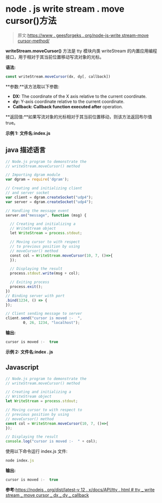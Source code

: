# node . js write stream . move cursor()方法

> 原文:[https://www . geesforgeks . org/node-js-write stream-move cursor-method/](https://www.geeksforgeeks.org/node-js-writestream-movecursor-method/)

**writeStream.moveCursor()** 方法是 tty 模块内类 writeStream 的内置应用编程接口，用于相对于其当前位置移动写流对象的光标。

**语法:**

```js
const writeStream.moveCursor(dx, dy[, callback])
```

**参数:**该方法取以下参数:

*   **DX:** The coordinate of the X axis relative to the current coordinate.
*   **dy:** Y-axis coordinate relative to the current coordinate.
*   **Callback: Callback function executed after** operation.

**返回值:**如果写流对象的光标相对于其当前位置移动，则该方法返回布尔值 true。

**示例 1:** **文件名:index.js**

## java 描述语言

```js
// Node.js program to demonstrate the
// writeStream.moveCursor() method

// Importing dgram module
var dgram = require('dgram');

// Creating and initializing client
// and server socket
var client = dgram.createSocket("udp4");
var server = dgram.createSocket("udp4");

// Handling the message event
server.on("message", function (msg) {

  // Creating and initializing a
  // WriteStream object
  let WriteStream = process.stdout;

  // Moving cursor to with respect
  // to previous position by using
  // moveCursor() method
  const col = WriteStream.moveCursor(10, 7, ()=>{
  });

  // Displaying the result
  process.stdout.write(msg + col);

  // Exiting process
  process.exit();
})
// Binding server with port
.bind(1234, () => {
});

// Client sending message to server
client.send("cursor is moved :-  ",
        0, 26, 1234, "localhost");
```

**输出:**

```js
cursor is moved :-  true
```

**示例 2:** **文件名:index . js**

## Javascript

```js
// Node.js program to demonstrate the
// writeStream.moveCursor() method

// Creating and initializing a
// WriteStream object
let WriteStream = process.stdout;

// Moving cursor to with respect to
// previous position by using
// moveCursor() method
const col = WriteStream.moveCursor(10, 7, ()=>{
});

// Displaying the result
console.log("cursor is moved :-  " + col);
```

使用以下命令运行 index.js 文件:

```js
node index.js
```

**输出:**

```js
cursor is moved :-  true
```

**参考:**[https://nodejs . org/dist/latest-v 12 . x/docs/API/tty . html # tty _ write stream _ move cursor _ dx _ dy _ callback](https://nodejs.org/dist/latest-v12.x/docs/api/tty.html#tty_writestream_movecursor_dx_dy_callback)